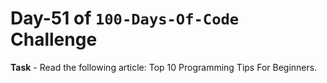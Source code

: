 # Day-51 of `100-Days-Of-Code` Challenge

**Task** - Read the following article: Top 10 Programming Tips For Beginners.

 
 

 

 



 
 





 
 
 

 

 

 

 





 
 

 


 


 

 
 
 


 